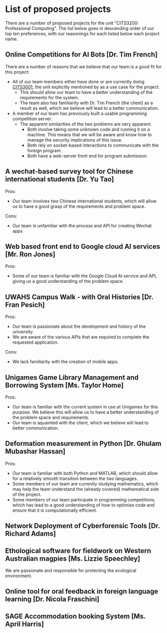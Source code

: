 # List of proposed projects
There are a number of proposed projects for the unit "CITS3200: Professional Computing". The list below goes in descending order of our top ten preferences, with our reasonings for each listed below each project name.

## Online Competitions for AI Bots [Dr. Tim French]
There are a number of reasons that we believe that our team is a good fit for this project:
 - All of our team members either have done or are currently doing [CITS3001](https://teaching.csse.uwa.edu.au/units/CITS3001), the unit explicitly mentioned by as a use case for the project.
   - This should allow our team to have a better understanding of the requirements for the system.
   - The team also has familiarity with Dr. Tim French (the client) as a result as well, which we believe will lead to a better communication.
 - A member of our team has previously built a usable programming competition server.
   - The apparent similarities of the two problems are very apparent.
     - Both involve taking some unknown code and running it on a machine. This means that we will be aware and know how to manage the security implications of this issue.
	 - Both rely on socket-based interactions to communicate with the foreign program.
	 - Both have a web-server front end for program submission.

## A wechat-based survey tool for Chinese international students [Dr. Yu Tao]

Pros:
 - Our team involves two Chinese international students, which will allow us to have a good grasp of the requirements and problem space.

Cons:
 - Our team is unfamiliar with the process and API for creating Wechat apps

## Web based front end to Google cloud AI services [Mr. Ron Jones]
Pros:
 - Some of our team is familiar with the Google Cloud AI service and API, giving us a good understanding of the problem space.

## UWAHS Campus Walk - with Oral Histories [Dr. Fran Pesich]

Pros:
 - Our team is passionate about the development and history of the university.
 - We are aware of the various APIs that are required to complete the requested application.

Cons:
 - We lack familiarity with the creation of mobile apps.

## Unigames Game Library Management and Borrowing System [Ms. Taylor Home]

Pros:
 - Our team is familiar with the current system in use at Unigames for this purpose. We believe this will allow us to have a better understanding of the problem space and requirements.
 - Our team is aquainted with the client, which we believe will lead to better communication.

## Deformation measurement in Python [Dr. Ghulam Mubashar Hassan]

Pros:
 - Our team is familiar with both Python and MATLAB, which should allow for a relatively smooth transition between the two languages.
 - Some members of our team are currently studying mathematics, which may help the team understand the (already covered) mathematical side of the project.
 - Some members of our team participate in programming competitions, which has lead to a good understanding of how to optimise code and ensure that it is computationally efficient.

## Network Deployment of Cyberforensic Tools [Dr. Richard Adams]

## Ethological software for fieldwork on Western Australian magpies [Ms. Lizzie Speechley]
We are passionate and responsible for protecting the ecological environment.

## Online tool for oral feedback in foreign language learning [Dr. Nicola Fraschini]

## SAGE Accommodation booking System [Ms. April Harris]

